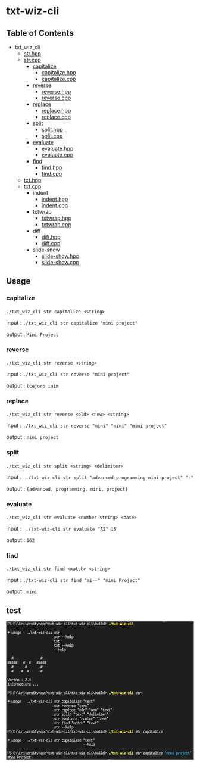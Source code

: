 # txt-wiz-cli

## Table of Contents

- txt_wiz_cli
  - [str.hpp](./include/str.hpp)
  - [str.cpp](./src/str.cpp)
    - [capitalize](#capitalize)
      - [capitalize.hpp](./include/capitalize.hpp)
      - [capitalize.cpp](./src/capitalize.cpp)
    - [reverse](#reverse)
      - [reverse.hpp](./include/reverse.hpp)
      - [reverse.cpp](./src/reverse.cpp)
    - [replace](#replace)
      - [replace.hpp](./include/replace.hpp)
      - [replace.cpp](./src/replace.cpp)
    - [split](#split)
      - [split.hpp](./include/split.hpp)
      - [split.cpp](./src/split.cpp)
    - [evaluate](#evaluate)
      - [evaluate.hpp](./include/evaluate.hpp)
      - [evaluate.cpp](./src/evaluate.cpp)
    - [find](#find)
      - [find.hpp](./include/find.hpp)
      - [find.cpp](./src/find.cpp)
  - [txt.hpp](./include/txt.hpp)
  - [txt.cpp](./src/txt.cpp)
    - indent
      - [indent.hpp](./include/indent.hpp)
      - [indent.cpp](./src/indent.cpp)
    - txtwrap
      - [txtwrap.hpp](./include/txtwrap.hpp)
      - [txtwrap.cpp](./src/txtwrap.cpp)
    - diff
      - [diff.hpp](./include/diff.hpp)
      - [diff.cpp](./src/diff.cpp)
    - slide-show
      - [slide-show.hpp](./include/slide_show.hpp)
      - [slide-show.cpp](./src/slide_show.cpp)
 
 
 ## Usage
 
 ### capitalize
 `./txt_wiz_cli str capitalize <string>`
 
  input : `./txt_wiz_cli str capitalize "mini project"`
  
  output : `Mini Project`
  
  
 ### reverse
 `./txt_wiz_cli str reverse <string>`
 
  input : `./txt_wiz_cli str reverse "mini project"`
  
  output : `tcejorp inim`
  
  
 ### replace
 `./txt_wiz_cli str reverse <old> <new> <string>`
 
  input : `./txt_wiz_cli str reverse "mini" "nini" "mini project"`
  
  output : `nini project`
  
  
 ### split
 `./txt_wiz_cli str split <string> <delimiter>`
 
  input : ` ./txt-wiz-cli str split "advanced-programming-mini-project" "-"`
  
  output : `{advanced, programming, mini, project}`
  
  
 ### evaluate
 `./txt_wiz_cli str evaluate <number-string> <base>`
 
  input : ` ./txt-wiz-cli str evaluate "A2" 16`
  
  output : `162`
  
  
 ### find
 `./txt_wiz_cli str find <match> <string>`
 
  input : `./txt-wiz-cli str find "mi--" "mini Project"`
  
  output : `mini`
  
  
## test
  ![test](./res/test.png)
